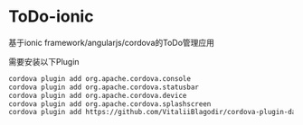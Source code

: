ToDo-ionic
==========

基于ionic framework/angularjs/cordova的ToDo管理应用

需要安装以下Plugin
```bash
cordova plugin add org.apache.cordova.console
cordova plugin add org.apache.cordova.statusbar
cordova plugin add org.apache.cordova.device
cordova plugin add org.apache.cordova.splashscreen
cordova plugin add https://github.com/VitaliiBlagodir/cordova-plugin-datepicker.git
```

